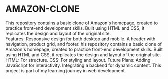 # AMAZON-CLONE
This repository contains a basic clone of Amazon's homepage, created to practice front-end development skills. Built using HTML and CSS, it replicates the design and layout of the original site.
<br>
Features:  Responsive design for both desktop and mobile. A header with navigation, product grid, and footer.
his repository contains a basic clone of Amazon's homepage, created to practice front-end development skills. Built using HTML and CSS, it replicates the design and layout of the original site.
HTML: For structure.
CSS: For styling and layout.
Future Plans: Adding JavaScript for interactivity.
Integrating a backend for dynamic content.
This project is part of my learning journey in web development.
